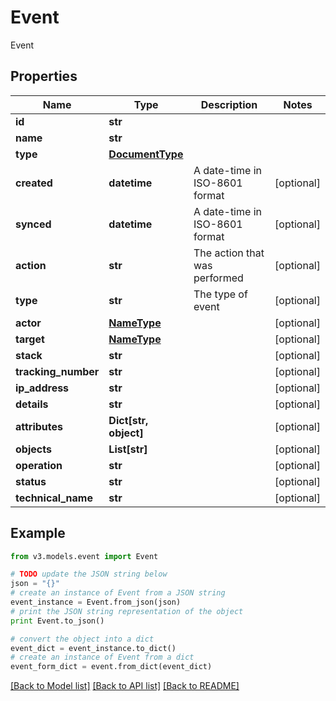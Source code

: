 # Event

Event

## Properties
Name | Type | Description | Notes
------------ | ------------- | ------------- | -------------
**id** | **str** |  | 
**name** | **str** |  | 
**type** | [**DocumentType**](DocumentType.md) |  | 
**created** | **datetime** | A date-time in ISO-8601 format | [optional] 
**synced** | **datetime** | A date-time in ISO-8601 format | [optional] 
**action** | **str** | The action that was performed | [optional] 
**type** | **str** | The type of event | [optional] 
**actor** | [**NameType**](NameType.md) |  | [optional] 
**target** | [**NameType**](NameType.md) |  | [optional] 
**stack** | **str** |  | [optional] 
**tracking_number** | **str** |  | [optional] 
**ip_address** | **str** |  | [optional] 
**details** | **str** |  | [optional] 
**attributes** | **Dict[str, object]** |  | [optional] 
**objects** | **List[str]** |  | [optional] 
**operation** | **str** |  | [optional] 
**status** | **str** |  | [optional] 
**technical_name** | **str** |  | [optional] 

## Example

```python
from v3.models.event import Event

# TODO update the JSON string below
json = "{}"
# create an instance of Event from a JSON string
event_instance = Event.from_json(json)
# print the JSON string representation of the object
print Event.to_json()

# convert the object into a dict
event_dict = event_instance.to_dict()
# create an instance of Event from a dict
event_form_dict = event.from_dict(event_dict)
```
[[Back to Model list]](../README.md#documentation-for-models) [[Back to API list]](../README.md#documentation-for-api-endpoints) [[Back to README]](../README.md)


